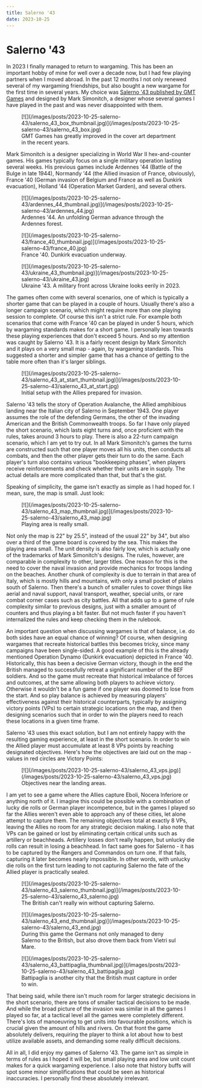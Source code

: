 ```yaml
---
title: Salerno '43
date: 2023-10-25
---
```


Salerno '43
===========

In 2023 I finally managed to return to wargaming.  This has been an important
hobby of mine for well over a decade now, but I had few playing partners when I
moved abroad.  In the past 12 months I not only renewed several of my wargaming
friendships, but also bought a new wargame for the first time in several years.
My choice was [Salerno '43 published by GMT
Games](https://www.gmtgames.com/p-868-salerno-43.aspx) and designed by Mark
Simonitch, a designer whose several games I have played in the past and was
never disappointed with them.

<div class="thumbnail">
<figure>
[![](/images/posts/2023-10-25-salerno-43/salerno_43_box_thumbnail.jpg)](/images/posts/2023-10-25-salerno-43/salerno_43_box.jpg)
<figcaption>GMT Games has greatly improved in the cover art department in the recent years.</figcaption>
</figure>
</div>

Mark Simonitch is a designer specializing in World War II hex-and-counter games.
His games typically focus on a single military operation lasting several weeks.
His previous games include Ardennes '44 (Battle of the Bulge in late 1944),
Normandy '44 (the Allied invasion of France, obviously), France '40 (German
invasion of Belgium and France as well as Dunkirk evacuation), Holland '44
(Operation Market Garden), and several others.

<div class="thumbnail">
<figure>
[![](/images/posts/2023-10-25-salerno-43/ardennes_44_thumbnail.jpg)](/images/posts/2023-10-25-salerno-43/ardennes_44.jpg)
<figcaption>Ardennes '44.  An unfolding German advance through the Ardennes forest.</figcaption>
</figure>
</div>

<div class="thumbnail">
<figure>
[![](/images/posts/2023-10-25-salerno-43/france_40_thumbnail.jpg)](/images/posts/2023-10-25-salerno-43/france_40.jpg)
<figcaption>France '40.  Dunkirk evacuation underway.</figcaption>
</figure>
</div>

<div class="thumbnail">
<figure>
[![](/images/posts/2023-10-25-salerno-43/ukraine_43_thumbnail.jpg)](/images/posts/2023-10-25-salerno-43/ukraine_43.jpg)
<figcaption>Ukraine '43.  A military front across Ukraine looks eerily in 2023.</figcaption>
</figure>
</div>

The games often come with several scenarios, one of which is typically a shorter
game that can be played in a couple of hours.  Usually there's also a longer
campaign scenario, which might require more than one playing session to
complete.  Of course this isn't a strict rule.  For example both scenarios that
come with France '40 can be played in under 5 hours, which by wargaming
standards makes for a short game.  I personally lean towards these playing
experiences that don't exceed 5 hours.  And so my attention was caught by
Salerno '43.  It is a fairly recent design by Mark Simonitch and it plays on a
very small map - again, by wargaming standards.  This suggested a shorter and
simpler game that has a chance of getting to the table more often than it's
larger siblings.

<div class="thumbnail">
<figure>
[![](/images/posts/2023-10-25-salerno-43/salerno_43_at_start_thumbnail.jpg)](/images/posts/2023-10-25-salerno-43/salerno_43_at_start.jpg)
<figcaption>Initial setup with the Allies prepared for invasion.</figcaption>
</figure>
</div>

Salerno '43 tells the story of Operation Avalanche, the Allied amphibious
landing near the Italian city of Salerno in September 1943.  One player assumes
the role of the defending Germans, the other of the invading American and the
British Commonwealth troops.  So far I have only played the short scenario,
which lasts eight turns and, once proficient with the rules, takes around 3
hours to play.  There is also a 22-turn campaign scenario, which I am yet to try
out.  In all Mark Simonitch's games the turns are constructed such that one
player moves all his units, then conducts all combats, and then the other player
gets their turn to do the same.  Each player's turn also contains various
"bookkeeping phases", when players receive reinforcements and check whether
their units are in supply.  The actual details are more complicated than that,
but that's the gist.

Speaking of simplicity, the game isn't exactly as simple as I had hoped for.  I
mean, sure, the map is small.  Just look:

<div class="thumbnail">
<figure>
[![](/images/posts/2023-10-25-salerno-43/salerno_43_map_thumbnail.jpg)](/images/posts/2023-10-25-salerno-43/salerno_43_map.jpg)
<figcaption>Playing area is really small.</figcaption>
</figure>
</div>

Not only the map is 22" by 25.5", instead of the usual 22" by 34", but also over
a third of the game board is covered by the sea.  This makes the playing area
small.  The unit density is also fairly low, which is actually one of the
trademarks of Mark Simonitch's designs.  The rules, however, are comparable in
complexity to other, larger titles.  One reason for this is the need to cover
the naval invasion and provide mechanics for troops landing on the beaches.
Another chunk of complexity is due to terrain in that area of Italy, which is
mostly hills and mountains, with only a small pocket of plains south of Salerno.
Then there's a bunch of smaller rules to cover things like aerial and naval
support, naval transport, weather, special units, or rare combat corner cases
such as city battles.  All that adds up to a game of rule complexity similar to
previous designs, just with a smaller amount of counters and thus playing a bit
faster.  But not much faster if you haven't internalized the rules and keep
checking them in the rulebook.

An important question when discussing wargames is that of balance, i.e. do both
sides have an equal chance of winning?  Of course, when designing wargames that
recreate historical battles this becomes tricky, since many campaigns have been
single-sided.  A good example of this is the already mentioned Operation Dynamo
(Dunkirk evacuation) depicted in France '40.  Historically, this has been a
decisive German victory, though in the end the British managed to successfully
retreat a significant number of the BEF soldiers.  And so the game must recreate
that historical imbalance of forces and outcomes, at the same allowing both
players to achieve victory.  Otherwise it wouldn't be a fun game if one player
was doomed to lose from the start.  And so play balance is achieved by measuring
players' effectiveness against their historical counterparts, typically by
assigning victory points (VPs) to certain strategic locations on the map, and
then designing scenarios such that in order to win the players need to reach
these locations in a given time frame.

Salerno '43 uses this exact solution, but I am not entirely happy with the
resulting gaming experience, at least in the short scenario.  In order to win
the Allied player must accumulate at least 8 VPs points by reaching designated
objectives.  Here's how the objectives are laid out on the map - values in red
circles are Victory Points:

<div class="thumbnail">
<figure>
[![](/images/posts/2023-10-25-salerno-43/salerno_43_vps.jpg)](/images/posts/2023-10-25-salerno-43/salerno_43_vps.jpg)
<figcaption>Objectives near the landing areas.</figcaption>
</figure>
</div>

I am yet to see a game where the Allies capture Eboli, Nocera Inferiore or
anything north of it.  I imagine this could be possible with a combination of
lucky die rolls or German player incompetence, but in the games I played so far
the Allies weren't even able to approach any of these cities, let alone attempt
to capture them.  The remaining objectives total at exactly 8 VPs, leaving the
Allies no room for any strategic decision making.  I also note that VPs can be
gained or lost by eliminating certain critical units such as artillery or
beachheads.  Artillery losses don't really happen, but unlucky die rolls can
result in losing a beachhead.  In fact same goes for Salerno - it has to be
captured by the Rangers and Commandos on turn one.  If that fails, capturing it
later becomes nearly impossible.  In other words, with unlucky die rolls on the
first turn leading to not capturing Salerno the fate of the Allied player is
practically sealed.

<div class="thumbnail">
<figure>
[![](/images/posts/2023-10-25-salerno-43/salerno_43_salerno_thumbnail.jpg)](/images/posts/2023-10-25-salerno-43/salerno_43_salerno.jpg)
<figcaption>The British can't really win without capturing Salerno.</figcaption>
</figure>
</div>

<div class="thumbnail">
<figure>
[![](/images/posts/2023-10-25-salerno-43/salerno_43_end_thumbnail.jpg)](/images/posts/2023-10-25-salerno-43/salerno_43_end.jpg)
<figcaption>During this game the Germans not only managed to deny Salerno to the British, but also drove them back from Vietri sul Mare.</figcaption>
</figure>
</div>

<div class="thumbnail">
<figure>
[![](/images/posts/2023-10-25-salerno-43/salerno_43_battipaglia_thumbnail.jpg)](/images/posts/2023-10-25-salerno-43/salerno_43_battipaglia.jpg)
<figcaption>Battipaglia is another city that the British must capture in order to win.</figcaption>
</figure>
</div>

That being said, while there isn't much room for larger strategic decisions in
the short scenario, there are tons of smaller tactical decisions to be made.
And while the broad picture of the invasion was similar in all the games I
played so far, at a tactical level all the games were completely different.
There's lots of manoeuvring to get units into favourable positions, which is
crucial given the amount of hills and rivers.  On that front the game absolutely
delivers, requiring the player to think a lot about how to best utilize
available assets, and demanding some really difficult decisions.

All in all, I did enjoy my games of Salerno '43.  The game isn't as simple in
terms of rules as I hoped it will be, but small playing area and low unit count
makes for a quick wargaming experience.  I also note that history buffs will
spot some minor simplifications that could be seen as historical inaccuracies.
I personally find these absolutely irrelevant.
